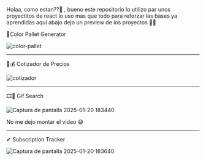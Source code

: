 Holaa, como estan??👋 , bueno este repositorio lo utilizo par unos proyectitos de react lo uso mas que todo para reforzar las bases ya aprendidas aqui abajo dejo un preview de los proyectos 👨‍💻


🎨Color Pallet Generator

![color-pallet](https://github.com/user-attachments/assets/f4fcb5b6-da6c-4000-a32e-530da30902b0)


--------------------------------------------------------------------------------------------------------

💸💰 Cotizador de Precios

![cotizador](https://github.com/user-attachments/assets/19d0f6d5-4db5-4ab4-b1d7-85511708aaff)


--------------------------------------------------------------------------------------------------------

🎞👀 Gif Search

![Captura de pantalla 2025-01-20 183440](https://github.com/user-attachments/assets/3326d88e-ff49-402d-b3e3-cf5baf4fc384)

No me dejo montar el video 😅


--------------------------------------------------------------------------------------------------------

✔ Subscription Tracker

![Captura de pantalla 2025-01-20 183640](https://github.com/user-attachments/assets/0f874e0b-ca97-41ec-8bd4-3726a3edd81c)
